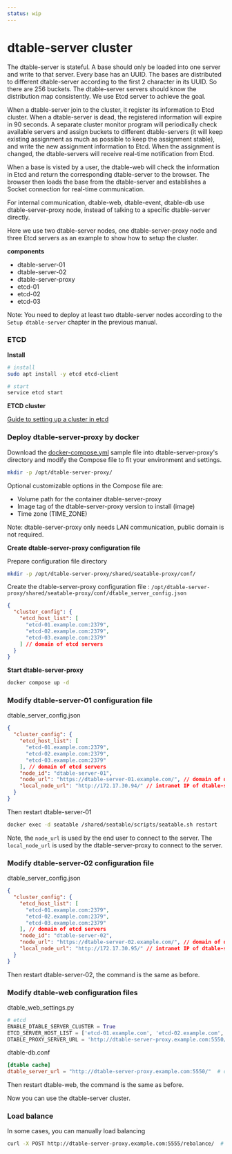 ```yaml
---
status: wip
---
```


# dtable-server cluster

The dtable-server is stateful. A base should only be loaded into one server and write to that server. Every base has an UUID. The bases are distributed to different dtable-server according to the first 2 character in its UUID. So there are 256 buckets. The dtable-server servers should know the distribution map consistently. We use Etcd server to achieve the goal.

When a dtable-server join to the cluster, it register its information to Etcd cluster. When a dtable-server is dead, the registered information will expire in 90 seconds. A separate cluster monitor program will periodically check available servers and assign buckets to different dtable-servers (it will keep existing assignment as much as possible to keep the assignment stable), and write the new assignment information to Etcd. When the assignment is changed, the dtable-servers will receive real-time notification from Etcd.

When a base is visted by a user, the dtable-web will check the information in Etcd and return the corresponding dtable-server to the browser. The browser then loads the base from the dtable-server and establishes a Socket connection for real-time communication.

For internal communication, dtable-web, dtable-event, dtable-db use dtable-server-proxy node, instead of talking to a specific dtable-server directly.

Here we use two dtable-server nodes, one dtable-server-proxy node and three Etcd servers as an example to show how to setup the cluster.

**components**

- dtable-server-01
- dtable-server-02
- dtable-server-proxy
- etcd-01
- etcd-02
- etcd-03

Note: You need to deploy at least two dtable-server nodes according to the `Setup dtable-server` chapter in the previous manual.

### ETCD

**Install**

```bash
# install
sudo apt install -y etcd etcd-client

# start
service etcd start
```

**ETCD cluster**

[Guide to setting up a cluster in etcd](https://etcd.io/docs/v3.5/tutorials/how-to-setup-cluster/)

### Deploy dtable-server-proxy by docker

Download the [docker-compose.yml](./docker-compose.yml) sample file into dtable-server-proxy's directory and modify the Compose file to fit your environment and settings.

```bash
mkdir -p /opt/dtable-server-proxy/
```

Optional customizable options in the Compose file are:

- Volume path for the container dtable-server-proxy
- Image tag of the dtable-server-proxy version to install (image)
- Time zone (TIME_ZONE)

Note: dtable-server-proxy only needs LAN communication, public domain is not required.

**Create dtable-server-proxy configuration file**

Prepare configuration file directory

```bash
mkdir -p /opt/dtable-server-proxy/shared/seatable-proxy/conf/
```

Create the dtable-server-proxy configuration file : `/opt/dtable-server-proxy/shared/seatable-proxy/conf/dtable_server_config.json`

```json
{
  "cluster_config": {
    "etcd_host_list": [
      "etcd-01.example.com:2379",
      "etcd-02.example.com:2379",
      "etcd-03.example.com:2379"
    ] // domain of etcd servers
  }
}
```

**Start dtable-server-proxy**

```bash
docker compose up -d
```

### Modify dtable-server-01 configuration file

dtable_server_config.json

```json
{
  "cluster_config": {
    "etcd_host_list": [
      "etcd-01.example.com:2379",
      "etcd-02.example.com:2379",
      "etcd-03.example.com:2379"
    ], // domain of etcd servers
    "node_id": "dtable-server-01",
    "node_url": "https://dtable-server-01.example.com/", // domain of dtable-server-01
    "local_node_url": "http://172.17.30.94/" // intranet IP of dtable-server-01
  }
}
```

Then restart dtable-server-01

```bash
docker exec -d seatable /shared/seatable/scripts/seatable.sh restart
```

Note, the `node_url` is used by the end user to connect to the server. The `local_node_url` is used by the dtable-server-proxy to connect to the server.

### Modify dtable-server-02 configuration file

dtable_server_config.json

```json
{
  "cluster_config": {
    "etcd_host_list": [
      "etcd-01.example.com:2379",
      "etcd-02.example.com:2379",
      "etcd-03.example.com:2379"
    ], // domain of etcd servers
    "node_id": "dtable-server-02",
    "node_url": "https://dtable-server-02.example.com/", // domain of dtable-server-02
    "local_node_url": "http://172.17.30.95/" // intranet IP of dtable-server-02
  }
}
```

Then restart dtable-server-02, the command is the same as before.

### Modify dtable-web configuration files

dtable_web_settings.py

```python
# etcd
ENABLE_DTABLE_SERVER_CLUSTER = True
ETCD_SERVER_HOST_LIST = ['etcd-01.example.com', 'etcd-02.example.com', 'etcd-03.example.com']  # domain of etcd servers
DTABLE_PROXY_SERVER_URL = 'http://dtable-server-proxy.example.com:5550/'  # domain of dtable-server-proxy
```

dtable-db.conf

```conf
[dtable cache]
dtable_server_url = "http://dtable-server-proxy.example.com:5550/"  # domain of dtable-server-proxy
```

Then restart dtable-web, the command is the same as before.

Now you can use the dtable-server cluster.

### Load balance

In some cases, you can manually load balancing

```bash
curl -X POST http://dtable-server-proxy.example.com:5555/rebalance/  # domain of dtable-server-proxy
```
